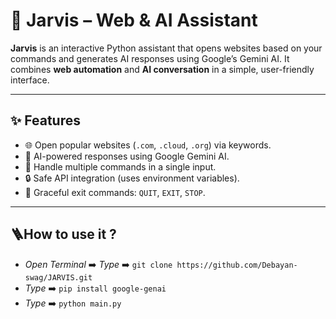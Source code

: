 # 🧠 Jarvis – Web & AI Assistant

**Jarvis** is an interactive Python assistant that opens websites based on your commands and generates AI responses using Google’s Gemini AI. It combines **web automation** and **AI conversation** in a simple, user-friendly interface.

---

## ✨ Features
- 🌐 Open popular websites (`.com`, `.cloud`, `.org`) via keywords.
- 🤖 AI-powered responses using Google Gemini AI.
- 💬 Handle multiple commands in a single input.
- 🔒 Safe API integration (uses environment variables).
- 🚪 Graceful exit commands: `QUIT`, `EXIT`, `STOP`.

---

## 🪜How to use it ?
- *Open Terminal*  ➡️  *Type*  ➡️  `git clone https://github.com/Debayan-swag/JARVIS.git`
- *Type* ➡️  `pip install google-genai`
- *Type* ➡️  `python main.py`